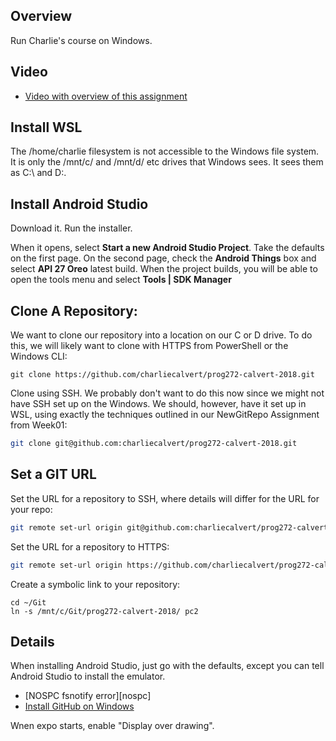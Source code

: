 ## Overview

Run Charlie's course on Windows.

## Video

- [Video with overview of this assignment][vcc]

[vcc]: https://youtu.be/7V97yIf8mnY

## Install WSL

The /home/charlie filesystem is not accessible to the Windows file system. It is only the /mnt/c/ and /mnt/d/ etc drives that Windows sees. It sees them as C:\ and D:\.

## Install Android Studio

Download it. Run the installer.

When it opens, select **Start a new Android Studio Project**. Take the defaults on the first page. On the second page, check the **Android Things** box and select **API 27 Oreo** latest build. When the project builds, you will be able to open the tools menu and select **Tools | SDK Manager**

## Clone A Repository:

We want to clone our repository into a location on our C or D drive. To do this, we will likely want to clone with HTTPS from PowerShell or the Windows CLI:

```
git clone https://github.com/charliecalvert/prog272-calvert-2018.git
```

Clone using SSH. We probably don't want to do this now since we might not have SSH set up on the Windows. We should, however, have it set up in WSL, using exactly the techniques outlined in our NewGitRepo Assignment from Week01:

```bash
git clone git@github.com:charliecalvert/prog272-calvert-2018.git
```

## Set a GIT URL

Set the URL for a repository to SSH, where details will differ for the URL for your repo:

```bash
git remote set-url origin git@github.com:charliecalvert/prog272-calvert-2018.git
```

Set the URL for a repository to HTTPS:

```bash
git remote set-url origin https://github.com/charliecalvert/prog272-calvert-2018.git
```

Create a symbolic link to your repository:

```
cd ~/Git
ln -s /mnt/c/Git/prog272-calvert-2018/ pc2
```

## Details

When installing Android Studio, just go with the defaults, except you can tell Android Studio to install the emulator.

- [NOSPC fsnotify error][nospc]
- [Install GitHub on Windows][igw]

Wnen expo starts, enable "Display over drawing".






[igw]: https://git-scm.com/
[nospce]: http://www.elvenware.com/charlie/development/web/JavaScript/JavaScriptReact.html#enospc
